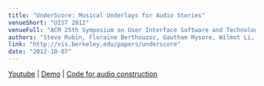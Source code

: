 ```yaml
---
title: "UnderScore: Musical Underlays for Audio Stories"
venueShort: "UIST 2012"
venueFull: "ACM 25th Symposium on User Interface Software and Technology"
authors: "Steve Rubin, Floraine Berthouzoz, Gautham Mysore, Wilmot Li, Maneesh Agrawala"
link: "http://vis.berkeley.edu/papers/underscore"
date: "2012-10-07"
---
```


[Youtube][1] | [Demo][2] | [Code for audio construction][3]

[1]: http://www.youtube.com/watch?v=ZMazbW8w9VI
[2]: http://vis.berkeley.edu/papers/underscore/demo
[3]: https://github.com/ucbvislab/radiotool